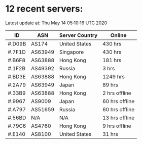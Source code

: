 # 12 recent servers:

Latest update at: Thu May 14 05:10:16 UTC 2020

| ID | ASN | Server Country | Online |
| -- | --- | -------------- | ------ |
| #.D09B | AS174 | United States | 430 hrs |
| #.7F1D | AS63949 | Singapore | 430 hrs |
| #.B6F8 | AS63888 | Hong Kong | 181 hrs |
| #.1F2B | AS49392 | Russia | 3 hrs |
| #.BD3E | AS63888 | Hong Kong | 1249 hrs |
| #.2A79 | AS63949 | Japan | 89 hrs |
| #.33B9 | AS63888 | Hong Kong | 2 hrs offline |
| #.9967 | AS9009 | Japan | 60 hrs offline |
| #.A797 | AS51659 | Russia | 60 hrs offline |
| #.56BD | N/A | N/A | 13 hrs offline |
| #.79C6 | AS4760 | Hong Kong | 9 hrs offline |
| #.E140 | AS8100 | United States | 31 hrs |

